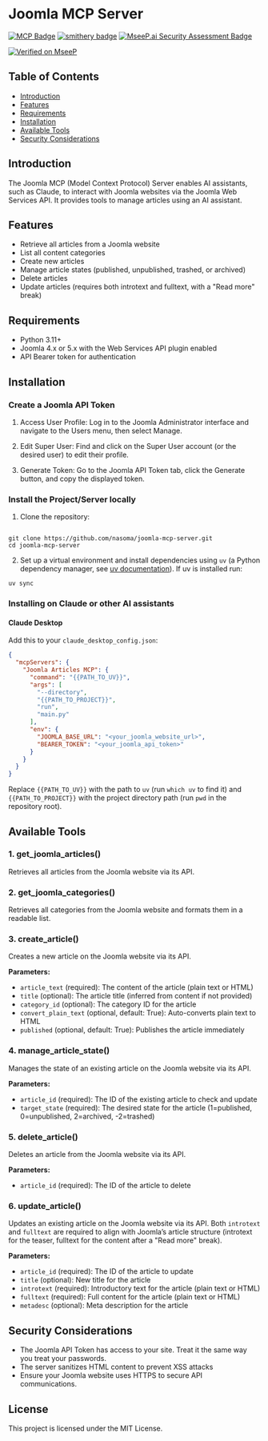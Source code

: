 

# Joomla MCP Server
[![MCP Badge](https://lobehub.com/badge/mcp/nasoma-joomla-mcp-server?style=plastic)](https://lobehub.com/mcp/nasoma-joomla-mcp-server)
[![smithery badge](https://smithery.ai/badge/@nasoma/joomla-mcp-server)](https://smithery.ai/server/@nasoma/joomla-mcp-server)
[![MseeP.ai Security Assessment Badge](https://mseep.net/pr/nasoma-joomla-mcp-server-badge.png)](https://mseep.ai/app/nasoma-joomla-mcp-server)

[![Verified on MseeP](https://mseep.ai/badge.svg)](https://mseep.ai/app/7a5e4ad1-6f70-4495-94e1-dc3fcc568e65)


## Table of Contents
- [Introduction](#introduction)
- [Features](#features)
- [Requirements](#requirements)
- [Installation](#installation)
- [Available Tools](#available-tools)
- [Security Considerations](#security-considerations)

## Introduction
The Joomla MCP (Model Context Protocol) Server enables AI assistants, such as Claude, to interact with Joomla websites via the Joomla Web Services API. It provides tools to manage articles using an AI assistant.

## Features
- Retrieve all articles from a Joomla website
- List all content categories
- Create new articles
- Manage article states (published, unpublished, trashed, or archived)
- Delete articles
- Update articles (requires both introtext and fulltext, with a "Read more" break)

## Requirements
- Python 3.11+
- Joomla 4.x or 5.x with the Web Services API plugin enabled
- API Bearer token for authentication


## Installation


### Create a Joomla API Token

1. Access User Profile: Log in to the Joomla Administrator interface and navigate to the Users menu, then select Manage.

2. Edit Super User: Find and click on the Super User account (or the desired user) to edit their profile.

3. Generate Token: Go to the Joomla API Token tab, click the Generate button, and copy the displayed token.


###  Install the Project/Server locally
1. Clone the repository:
```

git clone https://github.com/nasoma/joomla-mcp-server.git
cd joomla-mcp-server

```
2. Set up a virtual environment and install dependencies using `uv` (a Python dependency manager, see [uv documentation](https://github.com/astral-sh/uv)). If uv is installed run:

```
uv sync 
```


### Installing on Claude or other AI assistants
#### Claude Desktop

Add this to your `claude_desktop_config.json`:


```json
{
  "mcpServers": {
    "Joomla Articles MCP": {
      "command": "{{PATH_TO_UV}}",
      "args": [
        "--directory",
        "{{PATH_TO_PROJECT}}",
        "run",
        "main.py"
      ],
      "env": {
        "JOOMLA_BASE_URL": "<your_joomla_website_url>",
        "BEARER_TOKEN": "<your_joomla_api_token>"
      }
    }
  }
}


```
Replace `{{PATH_TO_UV}}` with the path to `uv` (run `which uv` to find it) and `{{PATH_TO_PROJECT}}` with the project directory path (run `pwd` in the repository root).




## Available Tools

### 1. get_joomla_articles()
Retrieves all articles from the Joomla website via its API.



### 2. get_joomla_categories()
Retrieves all categories from the Joomla website and formats them in a readable list.


### 3. create_article()
Creates a new article on the Joomla website via its API.

**Parameters:**
- `article_text` (required): The content of the article (plain text or HTML)
- `title` (optional): The article title (inferred from content if not provided)
- `category_id` (optional): The category ID for the article
- `convert_plain_text` (optional, default: True): Auto-converts plain text to HTML
- `published` (optional, default: True): Publishes the article immediately

### 4. manage_article_state()
Manages the state of an existing article on the Joomla website via its API.

**Parameters:**
- `article_id` (required): The ID of the existing article to check and update
- `target_state` (required): The desired state for the article (1=published, 0=unpublished, 2=archived, -2=trashed)

### 5. delete_article()
Deletes an article from the Joomla website via its API.

**Parameters:**
- `article_id` (required): The ID of the article to delete

### 6. update_article()
Updates an existing article on the Joomla website via its API. Both `introtext` and `fulltext` are required to align with Joomla’s article structure (introtext for the teaser, fulltext for the content after a "Read more" break).

**Parameters:**
- `article_id` (required): The ID of the article to update
- `title` (optional): New title for the article
- `introtext` (required): Introductory text for the article (plain text or HTML)
- `fulltext` (required): Full content for the article (plain text or HTML)
- `metadesc` (optional): Meta description for the article





## Security Considerations

- The Joomla API Token has access to your site. Treat it the same way you treat your passwords.
- The server sanitizes HTML content to prevent XSS attacks
- Ensure your Joomla website uses HTTPS to secure API communications.

## License
This project is licensed under the MIT License. 
